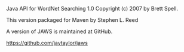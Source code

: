 Java API for WordNet Searching 1.0
Copyright (c) 2007 by Brett Spell.

This version packaged for Maven by Stephen L. Reed

A version of JAWS is maintained at GitHub.

https://github.com/jaytaylor/jaws

